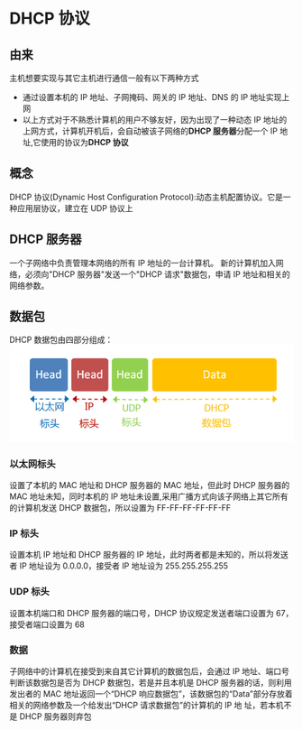 # DHCP 协议

## 由来

主机想要实现与其它主机进行通信一般有以下两种方式

- 通过设置本机的 IP 地址、子网掩码、网关的 IP 地址、DNS 的 IP 地址实现上网
- 以上方式对于不熟悉计算机的用户不够友好，因为出现了一种动态 IP 地址的上网方式，计算机开机后，会自动被该子网络的**DHCP 服务器**分配一个 IP 地址,它使用的协议为**DHCP 协议**

## 概念

DHCP 协议(Dynamic Host Configuration Protocol):动态主机配置协议。它是一种应用层协议，建立在 UDP 协议上

## DHCP 服务器

一个子网络中负责管理本网络的所有 IP 地址的一台计算机。
新的计算机加入网络，必须向"DHCP 服务器"发送一个"DHCP 请求"数据包，申请 IP 地址和相关的网络参数。

## 数据包

DHCP 数据包由四部分组成：
![DHCP协议数据包图](../images/DHCP协议数据包模型.png)

### 以太网标头

设置了本机的 MAC 地址和 DHCP 服务器的 MAC 地址，但此时 DHCP 服务器的 MAC 地址未知，同时本机的 IP 地址未设置,采用广播方式向该子网络上其它所有的计算机发送 DHCP 数据包，所以设置为 FF-FF-FF-FF-FF-FF

### IP 标头

设置本机 IP 地址和 DHCP 服务器的 IP 地址，此时两者都是未知的，所以将发送者 IP 地址设为 0.0.0.0，接受者 IP 地址设为 255.255.255.255

### UDP 标头

设置本机端口和 DHCP 服务器的端口号，DHCP 协议规定发送者端口设置为 67，接受者端口设置为 68

### 数据

子网络中的计算机在接受到来自其它计算机的数据包后，会通过 IP 地址、端口号判断该数据包是否为 DHCP 数据包，若是并且本机是 DHCP 服务器的话，则利用发出者的 MAC 地址返回一个“DHCP 响应数据包”，该数据包的“Data”部分存放着相关的网络参数及一个给发出“DHCP 请求数据包”的计算机的 IP 地 址，若本机不是 DHCP 服务器则弃包
